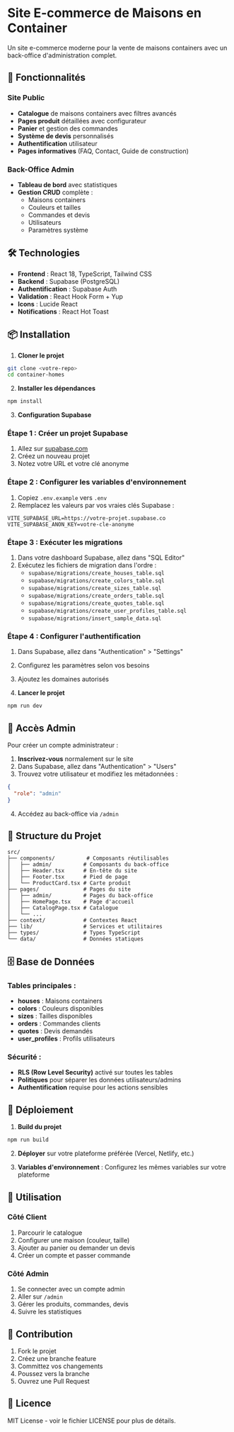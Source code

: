 # Site E-commerce de Maisons en Container

Un site e-commerce moderne pour la vente de maisons containers avec un back-office d'administration complet.

## 🚀 Fonctionnalités

### Site Public
- **Catalogue** de maisons containers avec filtres avancés
- **Pages produit** détaillées avec configurateur
- **Panier** et gestion des commandes
- **Système de devis** personnalisés
- **Authentification** utilisateur
- **Pages informatives** (FAQ, Contact, Guide de construction)

### Back-Office Admin
- **Tableau de bord** avec statistiques
- **Gestion CRUD** complète :
  - Maisons containers
  - Couleurs et tailles
  - Commandes et devis
  - Utilisateurs
  - Paramètres système

## 🛠 Technologies

- **Frontend** : React 18, TypeScript, Tailwind CSS
- **Backend** : Supabase (PostgreSQL)
- **Authentification** : Supabase Auth
- **Validation** : React Hook Form + Yup
- **Icons** : Lucide React
- **Notifications** : React Hot Toast

## 📦 Installation

1. **Cloner le projet**
```bash
git clone <votre-repo>
cd container-homes
```

2. **Installer les dépendances**
```bash
npm install
```

3. **Configuration Supabase**

### Étape 1 : Créer un projet Supabase
1. Allez sur [supabase.com](https://supabase.com)
2. Créez un nouveau projet
3. Notez votre URL et votre clé anonyme

### Étape 2 : Configurer les variables d'environnement
1. Copiez `.env.example` vers `.env`
2. Remplacez les valeurs par vos vraies clés Supabase :
```env
VITE_SUPABASE_URL=https://votre-projet.supabase.co
VITE_SUPABASE_ANON_KEY=votre-cle-anonyme
```

### Étape 3 : Exécuter les migrations
1. Dans votre dashboard Supabase, allez dans "SQL Editor"
2. Exécutez les fichiers de migration dans l'ordre :
   - `supabase/migrations/create_houses_table.sql`
   - `supabase/migrations/create_colors_table.sql`
   - `supabase/migrations/create_sizes_table.sql`
   - `supabase/migrations/create_orders_table.sql`
   - `supabase/migrations/create_quotes_table.sql`
   - `supabase/migrations/create_user_profiles_table.sql`
   - `supabase/migrations/insert_sample_data.sql`

### Étape 4 : Configurer l'authentification
1. Dans Supabase, allez dans "Authentication" > "Settings"
2. Configurez les paramètres selon vos besoins
3. Ajoutez les domaines autorisés

4. **Lancer le projet**
```bash
npm run dev
```

## 🔐 Accès Admin

Pour créer un compte administrateur :

1. **Inscrivez-vous** normalement sur le site
2. Dans Supabase, allez dans "Authentication" > "Users"
3. Trouvez votre utilisateur et modifiez les métadonnées :
```json
{
  "role": "admin"
}
```
4. Accédez au back-office via `/admin`

## 📁 Structure du Projet

```
src/
├── components/          # Composants réutilisables
│   ├── admin/          # Composants du back-office
│   ├── Header.tsx      # En-tête du site
│   ├── Footer.tsx      # Pied de page
│   └── ProductCard.tsx # Carte produit
├── pages/              # Pages du site
│   ├── admin/          # Pages du back-office
│   ├── HomePage.tsx    # Page d'accueil
│   ├── CatalogPage.tsx # Catalogue
│   └── ...
├── context/            # Contextes React
├── lib/                # Services et utilitaires
├── types/              # Types TypeScript
└── data/               # Données statiques
```

## 🗄️ Base de Données

### Tables principales :
- **houses** : Maisons containers
- **colors** : Couleurs disponibles
- **sizes** : Tailles disponibles
- **orders** : Commandes clients
- **quotes** : Devis demandés
- **user_profiles** : Profils utilisateurs

### Sécurité :
- **RLS (Row Level Security)** activé sur toutes les tables
- **Politiques** pour séparer les données utilisateurs/admins
- **Authentification** requise pour les actions sensibles

## 🚀 Déploiement

1. **Build du projet**
```bash
npm run build
```

2. **Déployer** sur votre plateforme préférée (Vercel, Netlify, etc.)

3. **Variables d'environnement** : Configurez les mêmes variables sur votre plateforme

## 📝 Utilisation

### Côté Client
1. Parcourir le catalogue
2. Configurer une maison (couleur, taille)
3. Ajouter au panier ou demander un devis
4. Créer un compte et passer commande

### Côté Admin
1. Se connecter avec un compte admin
2. Aller sur `/admin`
3. Gérer les produits, commandes, devis
4. Suivre les statistiques

## 🤝 Contribution

1. Fork le projet
2. Créez une branche feature
3. Committez vos changements
4. Poussez vers la branche
5. Ouvrez une Pull Request

## 📄 Licence

MIT License - voir le fichier LICENSE pour plus de détails.